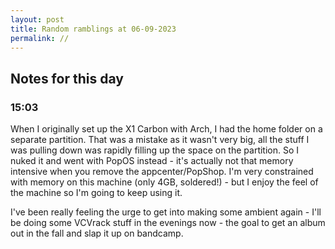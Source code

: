```yaml
---
layout: post
title: Random ramblings at 06-09-2023
permalink: //
---
```

## Notes for this day

### 15:03

When I originally set up the X1 Carbon with Arch, I had the home folder on a separate partition. That was a mistake as it wasn't very big, all the stuff I was pulling down was rapidly filling up the space on the partition. So I nuked it and went with PopOS instead - it's actually not that memory intensive when you remove the appcenter/PopShop. I'm very constrained with memory on this machine (only 4GB, soldered!) - but I enjoy the feel of the machine so I'm going to keep using it.

I've been really feeling the urge to get into making some ambient again - I'll be doing some VCVrack stuff in the evenings now - the goal to get an album out in the fall and slap it up on bandcamp.
